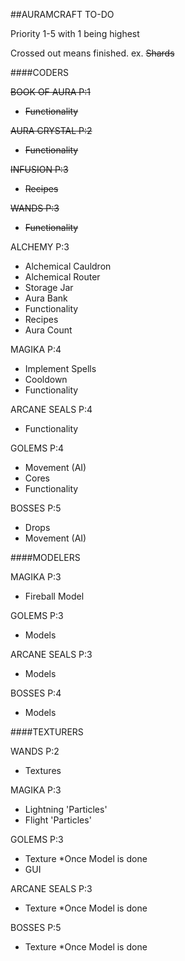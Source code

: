 ##AURAMCRAFT TO-DO

Priority 1-5 with 1 being highest

Crossed out means finished. ex. ~~Shards~~

####CODERS

~~BOOK OF AURA P:1~~
- ~~Functionality~~

~~AURA CRYSTAL P:2~~
- ~~Functionality~~

~~INFUSION P:3~~
- ~~Recipes~~

~~WANDS P:3~~
- ~~Functionality~~

ALCHEMY P:3
- Alchemical Cauldron
- Alchemical Router
- Storage Jar
- Aura Bank
- Functionality
- Recipes
- Aura Count

MAGIKA P:4
- Implement Spells
- Cooldown
- Functionality

ARCANE SEALS P:4
- Functionality

GOLEMS P:4
- Movement (AI)
- Cores
- Functionality

BOSSES P:5
- Drops
- Movement (AI)

####MODELERS

MAGIKA P:3
- Fireball Model

GOLEMS P:3
- Models

ARCANE SEALS P:3
- Models

BOSSES P:4
- Models

####TEXTURERS

WANDS P:2
- Textures

MAGIKA P:3
- Lightning 'Particles'
- Flight 'Particles'

GOLEMS P:3
- Texture *Once Model is done
- GUI

ARCANE SEALS P:3
- Texture *Once Model is done

BOSSES P:5
- Texture *Once Model is done
